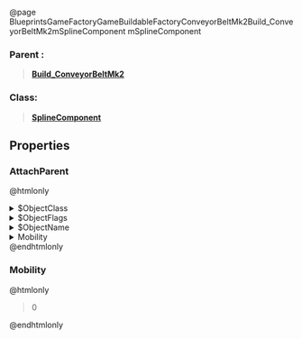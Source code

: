 @page BlueprintsGameFactoryGameBuildableFactoryConveyorBeltMk2Build_ConveyorBeltMk2mSplineComponent mSplineComponent
### Parent :
<b><a href="_blueprints_game_factory_game_buildable_factory_conveyor_belt_mk2_build__conveyor_belt_mk2.html"><blockquote>Build_ConveyorBeltMk2</blockquote></a></b>
### Class:
<b><a href="_class_script_spline_component.html"><blockquote>SplineComponent</blockquote></a></b>
## Properties
### AttachParent
@htmlonly
<details>
 <summary>$ObjectClass</summary>
<b><a href="_class_script_scene_component.html"><blockquote>SceneComponent</blockquote></a></b>
</details>
<details>
 <summary>$ObjectFlags</summary>
<blockquote>2883617</blockquote>
</details>
<details>
 <summary>$ObjectName</summary>
<blockquote>RootComponent</blockquote>
</details>
<details>
 <summary>Mobility</summary>
<blockquote>0</blockquote>
</details>
@endhtmlonly

### Mobility
@htmlonly
<blockquote>0</blockquote>
@endhtmlonly

